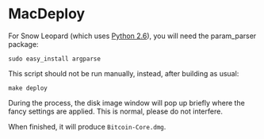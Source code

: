 # MacDeploy

For Snow Leopard (which uses [Python 2.6](http://www.python.org/download/releases/2.6/)), you will need the param_parser package:

    sudo easy_install argparse

This script should not be run manually, instead, after building as usual:

    make deploy

During the process, the disk image window will pop up briefly where the fancy
settings are applied. This is normal, please do not interfere.

When finished, it will produce `Bitcoin-Core.dmg`.
